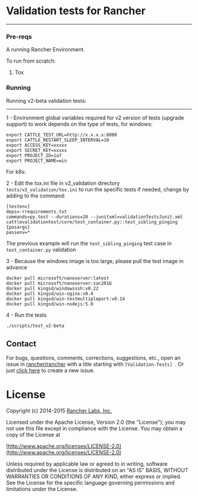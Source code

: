 # Validation tests for Rancher 
------------------------------
### Pre-reqs

A running Rancher Environment.


To run from scratch:

1. Tox


### Running

Running v2-beta validation tests:
**************************************

1 - Environment global variables required for v2 version of tests (upgrade support) to work depends on the type of tests, for windows:

```
export CATTLE_TEST_URL=http://x.x.x.x:8080
export CATTLE_RESTART_SLEEP_INTERVAL=10
export ACCESS_KEY=xxxxx
export SECRET_KEY=xxxxx
export PROJECT_ID=1a7
export PROJECT_NAME=win
```

For k8s:


2 - Edit the tox.ini file in v2_validation directory `tests/v2_validation/tox.ini` to run the specific tests if needed, change by adding to the command:

```
[testenv]
deps=-rrequirements.txt
commands=py.test --durations=20 --junitxml=validationTestsJunit.xml cattlevalidationtest/core/test_container.py::test_sibling_pinging {posargs}
passenv=*
```

The previous example will run the `test_sibling_pinging` test case in `test_container.py` validation

3 - Because the windows image is too large, please pull the test image in advance
```
docker pull microsoft/nanoserver:latest
docker pull microsoft/nanoserver:sac2016
docker pull kingsd/windowsssh:v0.22
docker pull kingsd/win-nginx:v0.4
docker pull kingsd/win-testmultipleport:v0.14
docker pull kingsd/win-nodejs:5.0
```

4 - Run the tests
```
./scripts/test_v2-beta
```

## Contact
For bugs, questions, comments, corrections, suggestions, etc., open an issue in
 [rancher/rancher](//github.com/rancher/rancher/issues) with a title starting with `[Validation-Tests] `.
Or just [click here](//github.com/rancher/rancher/issues/new?title=%5BValidation-Tests%5D%20) to create a new issue.

# License
Copyright (c) 2014-2015 [Rancher Labs, Inc.](http://rancher.com)

Licensed under the Apache License, Version 2.0 (the "License");
you may not use this file except in compliance with the License.
You may obtain a copy of the License at

[http://www.apache.org/licenses/LICENSE-2.0](http://www.apache.org/licenses/LICENSE-2.0)

Unless required by applicable law or agreed to in writing, software
distributed under the License is distributed on an "AS IS" BASIS,
WITHOUT WARRANTIES OR CONDITIONS OF ANY KIND, either express or implied.
See the License for the specific language governing permissions and
limitations under the License.
